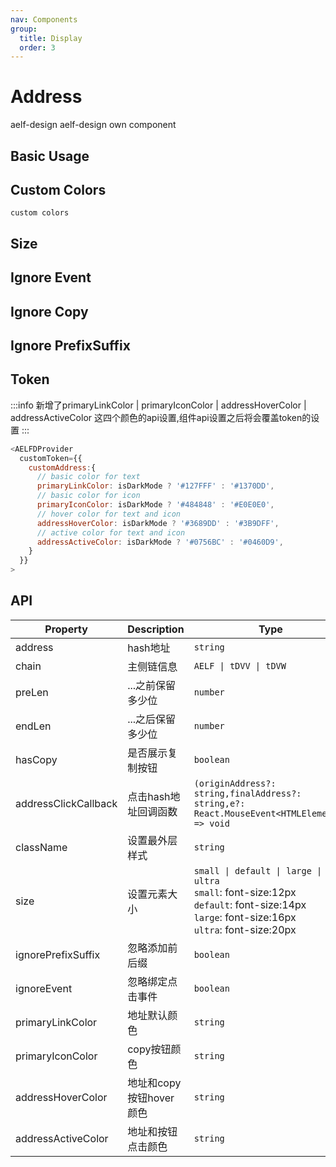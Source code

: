 ```yaml
---
nav: Components
group:
  title: Display
  order: 3
---
```


# Address

<Badge type='success'>aelf-design</Badge> aelf-design own component

## Basic Usage

<code src="./demos/basic.tsx"></code>

## Custom Colors

<code src="./demos/customColor.tsx">custom colors</code>

## Size

<code src="./demos/size.tsx"></code>

## Ignore Event

<code src="./demos/ignoreEvent.tsx"></code>

## Ignore Copy

<code src="./demos/ignoreCopy.tsx"></code>

## Ignore PrefixSuffix

<code src="./demos/ignorePrefixSuffix.tsx"></code>

## Token

<!-- prettier-ignore -->
:::info
新增了primaryLinkColor | primaryIconColor | addressHoverColor | addressActiveColor 这四个颜色的api设置,组件api设置之后将会覆盖token的设置
:::

```js
<AELFDProvider
  customToken={{
    customAddress:{
      // basic color for text
      primaryLinkColor: isDarkMode ? '#127FFF' : '#1370DD',
      // basic color for icon
      primaryIconColor: isDarkMode ? '#484848' : '#E0E0E0',
      // hover color for text and icon
      addressHoverColor: isDarkMode ? '#3689DD' : '#3B9DFF',
      // active color for text and icon
      addressActiveColor: isDarkMode ? '#0756BC' : '#0460D9',
    }
  }}
>
```

## API

| Property | Description | Type | Default | Version |
| --- | --- | --- | --- | --- |
| address | hash地址 | `string` | - | `1.0.0`&nbsp; |
| chain | 主侧链信息 | `AELF \| tDVV \| tDVW` | `AELF` | `1.0.0` |
| preLen | ...之前保留多少位 | `number` | `0` | `1.0.0` |
| endLen | ...之后保留多少位 | `number` | `0` | `1.0.0` |
| hasCopy | 是否展示复制按钮 | `boolean` | `true` | `1.0.0` |
| addressClickCallback | 点击hash地址回调函数 | `(originAddress?: string,finalAddress?: string,e?: React.MouseEvent<HTMLElement>) => void` | - | `1.0.0` |
| className | 设置最外层样式 | `string` | - | `1.0.0` |
| size | 设置元素大小 | `small \| default \| large \| ultra` <br/>`small`: font-size:12px <br/>`default`: font-size:14px <br/>`large`: font-size:16px <br/>`ultra`: font-size:20px | `default`&nbsp; | `1.0.0` |
| ignorePrefixSuffix | 忽略添加前后缀 | `boolean` | `false` | `1.0.0` |
| ignoreEvent | 忽略绑定点击事件 | `boolean` | `false` | `1.0.0` |
| primaryLinkColor | 地址默认颜色 | `string` | `customToken.customAddress.primaryLinkColor` | `1.0.0` |
| primaryIconColor | copy按钮颜色 | `string` | `customToken.customAddress.primaryIconColor` | `1.0.0` |
| addressHoverColor | 地址和copy按钮hover颜色 | `string` | `customToken.customAddress.addressHoverColor` | `1.0.0` |
| addressActiveColor | 地址和按钮点击颜色 | `string` | `customToken.customAddress.addressActiveColor` | `1.0.0` |
